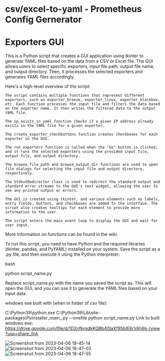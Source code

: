 # csv/excel-to-yaml - Prometheus Config Gernerator

# Exporters GUI

This is a Python script that creates a GUI application using tkinter to generate YAML files based on the data from a CSV or Excel file. The GUI allows users to select specific exporters, input file path, output file name, and output directory. Then, it processes the selected exporters and generates YAML files accordingly.

Here's a high-level overview of the script:

    The script contains multiple functions that represent different exporters, such as exporter_breeze, exporter_linux, exporter_blackbox, etc. Each function processes the input file and filters the data based on the exporter name. It then writes the filtered data to the output YAML file.

    The ip_exists_in_yaml function checks if a given IP address already exists in the YAML file for a given exporter.

    The create_exporter_checkbuttons function creates checkboxes for each exporter in the GUI.

    The run_exporters function is called when the "Go" button is clicked, and it runs the selected exporters using the provided input file, output file, and output directory.

    The browse_file_path and browse_output_dir functions are used to open file dialogs for selecting the input file and output directory, respectively.

    The StdoutRedirector class is used to redirect the standard output and standard error streams to the GUI's text widget, allowing the user to see any printed output or errors.

    The GUI is created using tkinter, and various elements such as labels, entry fields, buttons, and checkboxes are added to the interface. The script also creates tooltips for each element to provide more information to the user.

    The script enters the main event loop to display the GUI and wait for user input.

More information on functions can be found in the wiki.

To run this script, you need to have Python and the required libraries (tkinter, pandas, and PyYAML) installed on your system. Save the script as a .py file, and then execute it using the Python interpreter:

bash

python script_name.py

Replace script_name.py with the name you saved the script as. This will open the GUI, and you can use it to generate the YAML files based on your input data.

windows exe built with (when in folder of csv file):

C:\Python39\python.exe C:\Python39\Lib\site-packages\PyInstaller\__main__.py --onefile python script_name.py
Link to built windows exe:
https://drive.google.com/file/d/1D2rjNvgdkKQBb40IaXf95bIE6rVAh9s-/view?usp=share_link
  
![Screenshot from 2023-04-06 18-45-14](https://user-images.githubusercontent.com/6543166/230456734-28f14714-64cf-4910-ac2c-473134bd3fdb.png)
![Screenshot from 2023-04-06 18-47-03](https://user-images.githubusercontent.com/6543166/230456323-046f9a8e-8ca5-49af-86b7-96d7ce426324.png)
![Screenshot from 2023-04-06 18-47-55](https://user-images.githubusercontent.com/6543166/230456534-9058dad6-9d88-4958-bc8e-12638f1f70cc.png)
